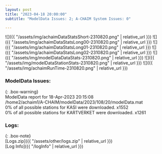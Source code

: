 ```yaml
---
layout: post
title: "2023-04-18 20:00:00"
subtitle: "ModelData Issues: 2; A-CHAIM System Issues: 0"

---
```


![]({{ "/assets/img/achaimDataStatsShort-2310820.png" | relative_url }})
![]({{ "/assets/img/achaimDataStatsLong00-2310820.png" | relative_url }})
![]({{ "/assets/img/achaimDataStatsLong01-2310820.png" | relative_url }})
![]({{ "/assets/img/achaimDataStatsLong02-2310820.png" | relative_url }})
![]({{ "/assets/img/modelDataDataStats-2310820.png" | relative_url }})
![]({{ "/assets/img/modelDataStationStats-2310820.png" | relative_url }})
![]({{ "/assets/img/achaimRunTime-2310820.png" | relative_url }})


### ModelData Issues:  
  
{: .box-warning}  
 ModelData report for 18-Apr-2023 20:15:08   
 /home2/achaim1/A-CHAIM/modelData/2023/108/20/modelData.mat   
 0% of all possible stations for KASI were downloaded. x1552   
 0% of all possible stations for KARTVERKET were downloaded. x1261   
  


### Logs:  
  
{: .box-note}  
[Logs.zip]({{ "/assets/other/logs.zip" | relative_url }})  
[Log Info]({{ "/logInfo" | relative_url }})  
